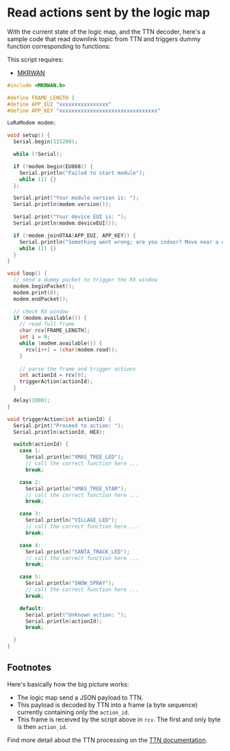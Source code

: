# Read actions sent by the logic map

With the current state of the logic map, and the TTN decoder, here's a sample code that read downlink topic from TTN and triggers dummy function corresponding to functions:

This script requires:
- [MKRWAN](https://downloads.arduino.cc/libraries/github.com/arduino-libraries/MKRWAN-1.1.0.zip)

```c++
#include <MKRWAN.h>

#define FRAME_LENGTH 1
#define APP_EUI "xxxxxxxxxxxxxxxx"
#define APP_KEY "xxxxxxxxxxxxxxxxxxxxxxxxxxxxxxxx"

LoRaModem modem;

void setup() {
  Serial.begin(115200);

  while (!Serial);

  if (!modem.begin(EU868)) {
    Serial.println("Failed to start module");
    while (1) {}
  };

  Serial.print("Your module version is: ");
  Serial.println(modem.version());

  Serial.print("Your device EUI is: ");
  Serial.println(modem.deviceEUI());

  if (!modem.joinOTAA(APP_EUI, APP_KEY)) {
    Serial.println("Something went wrong; are you indoor? Move near a window and retry");
    while (1) {}
  }
}

void loop() {
  // send a dummy packet to trigger the RX window
  modem.beginPacket();
  modem.print(0);
  modem.endPacket();

  // check RX window
  if (modem.available()) {
    // read full frame
    char rcv[FRAME_LENGTH];
    int i = 0;
    while (modem.available()) {
      rcv[i++] = (char)modem.read();
    }
    
    // parse the frame and trigger actions
    int actionId = rcv[0];
    triggerAction(actionId);
  }

  delay(1000);
}

void triggerAction(int actionId) {
  Serial.print("Proceed to action: ");
  Serial.println(actionId, HEX);

  switch(actionId) {
    case 1:
      Serial.println("XMAS_TREE_LED");
      // call the correct function here ...
      break;

    case 2:
      Serial.println("XMAS_TREE_STAR");
      // call the correct function here ...
      break;

    case 3:
      Serial.println("VILLAGE_LED");
      // call the correct function here ...
      break;

    case 4:
      Serial.println("SANTA_TRACK_LED");
      // call the correct function here ...
      break;

    case 5:
      Serial.println("SNOW_SPRAY");
      // call the correct function here ...
      break;

    default:
      Serial.print("Unknown action: ");
      Serial.println(actionId);
      break;

  }
}
```

## Footnotes

Here's basically how the big picture works:

- The logic map send a JSON payload to TTN.
- This payload is decoded by TTN into a frame (a byte sequence) currently containing only the `action_id`.
- This frame is received by the script above in `rcv`. The first and only byte is then `action_id`.

Find more detail about the TTN processing on the [TTN documentation](TTN/README.md).